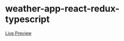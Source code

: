 # weather-app-react-redux-typescript

[Live Preview](https://weather-mrx.netlify.app/)

<!-- [Blog Post]() -->
